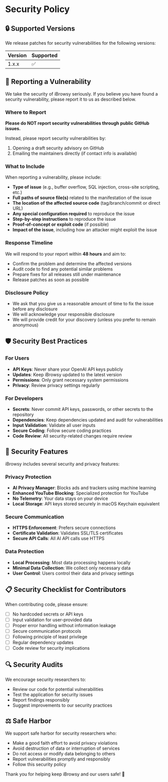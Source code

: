 # Security Policy

## 🔒 Supported Versions

We release patches for security vulnerabilities for the following versions:

| Version | Supported          |
| ------- | ------------------ |
| 1.x.x   | :white_check_mark: |

## 🚨 Reporting a Vulnerability

We take the security of iBrowsy seriously. If you believe you have found a security vulnerability, please report it to us as described below.

### Where to Report

**Please do NOT report security vulnerabilities through public GitHub issues.**

Instead, please report security vulnerabilities by:
1. Opening a draft security advisory on GitHub
2. Emailing the maintainers directly (if contact info is available)

### What to Include

When reporting a vulnerability, please include:

- **Type of issue** (e.g., buffer overflow, SQL injection, cross-site scripting, etc.)
- **Full paths of source file(s)** related to the manifestation of the issue
- **The location of the affected source code** (tag/branch/commit or direct URL)
- **Any special configuration required** to reproduce the issue
- **Step-by-step instructions** to reproduce the issue
- **Proof-of-concept or exploit code** (if possible)
- **Impact of the issue**, including how an attacker might exploit the issue

### Response Timeline

We will respond to your report within **48 hours** and aim to:
- Confirm the problem and determine the affected versions
- Audit code to find any potential similar problems
- Prepare fixes for all releases still under maintenance
- Release patches as soon as possible

### Disclosure Policy

- We ask that you give us a reasonable amount of time to fix the issue before any disclosure
- We will acknowledge your responsible disclosure
- We will provide credit for your discovery (unless you prefer to remain anonymous)

## 🛡️ Security Best Practices

### For Users
- **API Keys**: Never share your OpenAI API keys publicly
- **Updates**: Keep iBrowsy updated to the latest version
- **Permissions**: Only grant necessary system permissions
- **Privacy**: Review privacy settings regularly

### For Developers
- **Secrets**: Never commit API keys, passwords, or other secrets to the repository
- **Dependencies**: Keep dependencies updated and audit for vulnerabilities
- **Input Validation**: Validate all user inputs
- **Secure Coding**: Follow secure coding practices
- **Code Review**: All security-related changes require review

## 🔐 Security Features

iBrowsy includes several security and privacy features:

### Privacy Protection
- **AI Privacy Manager**: Blocks ads and trackers using machine learning
- **Enhanced YouTube Blocking**: Specialized protection for YouTube
- **No Telemetry**: Your data stays on your device
- **Local Storage**: API keys stored securely in macOS Keychain equivalent

### Secure Communication
- **HTTPS Enforcement**: Prefers secure connections
- **Certificate Validation**: Validates SSL/TLS certificates
- **Secure API Calls**: All AI API calls use HTTPS

### Data Protection
- **Local Processing**: Most data processing happens locally
- **Minimal Data Collection**: We collect only necessary data
- **User Control**: Users control their data and privacy settings

## 📋 Security Checklist for Contributors

When contributing code, please ensure:

- [ ] No hardcoded secrets or API keys
- [ ] Input validation for user-provided data
- [ ] Proper error handling without information leakage
- [ ] Secure communication protocols
- [ ] Following principle of least privilege
- [ ] Regular dependency updates
- [ ] Code review for security implications

## 🔍 Security Audits

We encourage security researchers to:
- Review our code for potential vulnerabilities
- Test the application for security issues
- Report findings responsibly
- Suggest improvements to our security practices

## ⚖️ Safe Harbor

We support safe harbor for security researchers who:
- Make a good faith effort to avoid privacy violations
- Avoid destruction of data or interruption of services
- Do not access or modify data belonging to others
- Report vulnerabilities promptly and responsibly
- Follow this security policy

Thank you for helping keep iBrowsy and our users safe! 🙏 